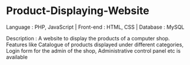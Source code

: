 # Product-Displaying-Website
Language : PHP, JavaScript | Front-end : HTML, CSS | Database : MySQL

Description : A website to display the products of a computer shop. Features like Catalogue of products displayed under different categories, Login form for the admin of the shop, Administrative control panel etc is available
